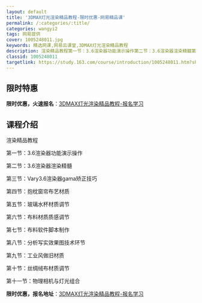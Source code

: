 ```yaml
---
layout: default
title: '3DMAX灯光渲染精品教程-限时优惠-网易精品课'
permalink: /:categories/:title/
categories: wangyi2
tags: 网易提供
cover: 1005248011.jpg
keywords: 精选网课,网易云课堂,3DMAX灯光渲染精品教程
description: 渲染精品教程第一节：3.6渲染器功能演示操作第二节：3.6渲染器渲染精髓第三节：Vary3.6渲染器gama矫正技巧第四
classid: 1005248011
targetlink: https://study.163.com/course/introduction/1005248011.htm?share=1&shareId=1025206652&utm_campaign=share&utm_medium=iphoneShare&utm_source=&utm_u=1025206652
---
```


## 限时特惠

**限时优惠，火速报名**：[3DMAX灯光渲染精品教程-报名学习](https://study.163.com/course/introduction/1005248011.htm?share=1&shareId=1025206652&utm_campaign=share&utm_medium=iphoneShare&utm_source=&utm_u=1025206652)

## 课程介绍

渲染精品教程

第一节：3.6渲染器功能演示操作

第二节：3.6渲染器渲染精髓

第三节：Vary3.6渲染器gama矫正技巧

第四节：抱枕窗帘布艺材质

第五节：玻璃水杯材质调节

第六节：布料材质质感调节

第七节：布料软件脚本制作

第八节：分析写实效果图技术环节

第九节：工业风做旧材质

第十节：丝绸绒布材质调节

第十一节：物理相机与灯光组合

**限时优惠，报名地址**：[3DMAX灯光渲染精品教程-报名学习](https://study.163.com/course/introduction/1005248011.htm?share=1&shareId=1025206652&utm_campaign=share&utm_medium=iphoneShare&utm_source=&utm_u=1025206652)

